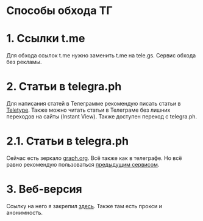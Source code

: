 # Способы обхода ТГ
# 1. Ссылки t.me


Для обхода ссылок t.me нужно заменить t.me на tele.gs. Сервис обхода без рекламы.

# 2. Статьи в telegra.ph


Для написания статей в Телеграмме рекомендую писать статьи в [Teletype](teletype.in). Также можно читать статьи в Телеграме без лишних переходов на сайты (Instant View). Также доступен переход с telegra.ph.

# 2.1. Статьи в telegra.ph


Сейчас есть зеркало [graph.org](https://graph.org). Всё также как в телеграфе. Но всё равно рекомендую пользоваться [предыдущим сервисом](https://github.com/ekosheev/telegram.shadow/blob/master/README.md#2-%D1%81%D1%82%D0%B0%D1%82%D1%8C%D0%B8-%D0%B2-telegraph).


# 3. Веб-версия


Ссылку на него я закрепил [здесь](https://telegram-web.online/). Также там есть прокси и анонимность.

